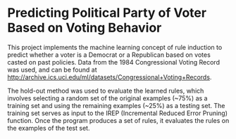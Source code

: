 # Predicting Political Party of Voter Based on Voting Behavior
This project implements the machine learning concept of rule induction to predict whether a voter is a Democrat or a Republican based on votes casted on past policies. Data from the 1984 Congressional Voting Record was used, and can be found at http://archive.ics.uci.edu/ml/datasets/Congressional+Voting+Records. 


The hold-out method was used to evaluate the learned rules, which involves selecting a random set of the original examples (~75%) as a training set and using the remaining examples (~25%) as a testing set. The training set serves as input to the IREP (Incremental Reduced Error Pruning) function. Once the program produces a set of rules, it evaluates the rules on the examples of the test set.
